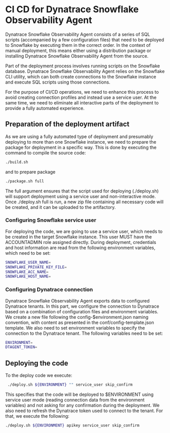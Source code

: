 # CI CD for Dynatrace Snowflake Observability Agent

Dynatrace Snowflake Observability Agent consists of a series of SQL scripts (accompanied by a few configuration files) that need to be deployed to Snowflake by executing them in the correct order. In the context of manual deployment, this means either using a distribution package or installing Dynatrace Snowflake Observability Agent from the source.

Part of the deployment process involves running scripts on the Snowflake database. Dynatrace Snowflake Observability Agent relies on the Snowflake CLI utility, which can both create connections to the Snowflake instance and execute SQL scripts using those connections.

For the purpose of CI/CD operations, we need to enhance this process to avoid creating connection profiles and instead use a service user. At the same time, we need to eliminate all interactive parts of the deployment to provide a fully automated experience.

## Preparation of the deployment artifact

As we are using a fully automated type of deployment and presumably deploying to more than one Snowflake instance, we need to prepare the package for deployment in a specific way. This is done by executing the command to compile the source code:

```bash
./build.sh 
```

and to prepare package

```bash
./package.sh full
```

The full argument ensures that the script used for deploying (./deploy.sh) will support deployment using a service user and non-interactive mode. Once ./deploy.sh full is run, a new zip file containing all necessary code will be created, and it can be uploaded to the artifactory.
### Configuring Snowflake service user
For deploying the code, we are going to use a service user, which needs to be created in the target Snowflake instance. This user MUST have the ACCOUNTADMIN role assigned directly. During deployment, credentials and host information are read from the following environment variables, which need to be set:

```bash
SNOWFLAKE_USER_NAME=
SNOWFLAKE_PRIVATE_KEY_FILE=
SNOWFLAKE_ACC_NAME=
SNOWFLAKE_HOST_NAME=
```

### Configuring Dynatrace connection
Dynatrace Snowflake Observability Agent exports data to configured Dynatrace tenants. In this part, we configure the connection to Dynatrace based on a combination of configuration files and environment variables. We create a new file following the config-$environment.json naming convention, with content as presented in the conf/config-template.json template. We also need to set environment variables to specify the connection to the Dynatrace tenant. The following variables need to be set:

```bash
ENVIRONMENT=
DTAGENT_TOKEN=
```

## Deploying the code
To the deploy code we execute:

```bash
 ./deploy.sh ${ENVIRONMENT} "" service_user skip_confirm
```

This specifies that the code will be deployed to $ENVIRONMENT using service user mode (reading connection data from the environment variables) and not asking for any confirmation during the deployment.
We also need to refresh the Dynatrace token used to connect to the tenant. For that, we execute the following:

```bash
./deploy.sh ${ENVIRONMENT} apikey service_user skip_confirm
```
